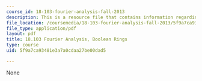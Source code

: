 ```yaml
---
course_id: 18-103-fourier-analysis-fall-2013
description: This is a resource file that contains information regarding boolean rings.
file_location: /coursemedia/18-103-fourier-analysis-fall-2013/5f9a7ca93481e3a7a0cdaa27be00dad5_MIT18_103F13_booleanrings.pdf
file_type: application/pdf
layout: pdf
title: 18.103 Fourier Analysis, Boolean Rings
type: course
uid: 5f9a7ca93481e3a7a0cdaa27be00dad5

---
```

None